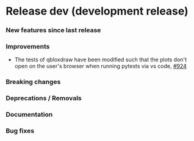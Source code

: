# Release dev (development release)

### New features since last release

### Improvements
- The tests of qbloxdraw have been modified such that the plots don't open on the user's browser when running pytests via vs code, 
[#924](https://github.com/qilimanjaro-tech/qililab/pull/924)

### Breaking changes

### Deprecations / Removals

### Documentation

### Bug fixes
